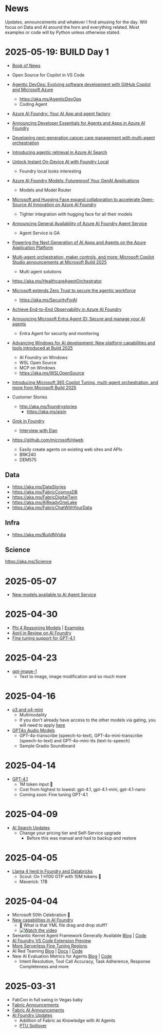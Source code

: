 # News
Updates, announcements and whatever I find amusing for the day. Will focus on Data and AI around the horn and everything related. Most examples or code will by Python unless otherwise stated. 

# 2025-05-19: BUILD Day 1
- [Book of News](https://news.microsoft.com/build-2025-book-of-news/)
- Open Source for Copilot in VS Code
- [Agentic DevOps: Evolving software development with GitHub Copilot and Microsoft Azure](https://azure.microsoft.com/en-us/blog/agentic-devops-evolving-software-development-with-github-copilot-and-microsoft-azure/)
    - https://aka.ms/AgenticDevOps
    - Coding Agent
- [Azure AI Foundry: Your AI App and agent factory](https://azure.microsoft.com/en-us/blog/azure-ai-foundry-your-ai-app-and-agent-factory/)
- [Announcing Developer Essentials for Agents and Apps in Azure AI Foundry](https://devblogs.microsoft.com/foundry/announcing-developer-essentials-for-agents-and-apps-in-azure-ai-foundry/)
- [Developing next-generation cancer care management with multi-agent orchestration](https://www.microsoft.com/en-us/industry/blog/healthcare/2025/05/19/developing-next-generation-cancer-care-management-with-multi-agent-orchestration/)
- [Introducing agentic retrieval in Azure AI Search](https://techcommunity.microsoft.com/blog/azure-ai-services-blog/introducing-agentic-retrieval-in-azure-ai-search/4414677)
- [Unlock Instant On-Device AI with Foundry Local](https://devblogs.microsoft.com/foundry/unlock-instant-on-device-ai-with-foundry-local/)
    - Foundry local looks interesting
- [Azure AI Foundry Models: Futureproof Your GenAI Applications](https://techcommunity.microsoft.com/blog/AIPlatformBlog/azure-ai-foundry-models-futureproof-your-genai-applications/4414904)
    - Models and Model Router
- [Microsoft and Hugging Face expand collaboration to accelerate Open-Source AI Innovation on Azure AI Foundry](https://devblogs.microsoft.com/foundry/microsoft-and-hugging-face-expand-partnership-to-accelerate-open-source-ai-innovation-on-azure-ai-foundry/)
    - Tighter integration with hugging face for all their models
- [Announcing General Availability of Azure AI Foundry Agent Service](https://techcommunity.microsoft.com/blog/azure-ai-services-blog/announcing-general-availability-of-azure-ai-foundry-agent-service/4414352)
    - Agent Service is GA
- [Powering the Next Generation of AI Apps and Agents on the Azure Application Platform](https://techcommunity.microsoft.com/blog/appsonazureblog/powering-the-next-generation-of-ai-apps-and-agents-on-the-azure-application-plat/4414755)
- [Multi-agent orchestration, maker controls, and more: Microsoft Copilot Studio announcements at Microsoft Build 2025](https://www.microsoft.com/en-us/microsoft-copilot/blog/copilot-studio/multi-agent-orchestration-maker-controls-and-more-microsoft-copilot-studio-announcements-at-microsoft-build-2025/)
    - Multi agent solutions
- https://aka.ms/HealthcareAgentOrchestrator
- [Microsoft extends Zero Trust to secure the agentic workforce](https://www.microsoft.com/en-us/security/blog/2025/05/19/microsoft-extends-zero-trust-to-secure-the-agentic-workforce/)
    - https://aka.ms/SecurityForAI
- [Achieve End-to-End Observability in Azure AI Foundry](https://devblogs.microsoft.com/foundry/achieve-end-to-end-observability-in-azure-ai-foundry/)
- [Announcing Microsoft Entra Agent ID: Secure and manage your AI agents](https://techcommunity.microsoft.com/blog/microsoft-entra-blog/announcing-microsoft-entra-agent-id-secure-and-manage-your-ai-agents/3827392)
    - Entra Agent for security and monitoring
- [Advancing Windows for AI development: New platform capabilities and tools introduced at Build 2025](https://blogs.windows.com/windowsdeveloper/2025/05/19/advancing-windows-for-ai-development-new-platform-capabilities-and-tools-introduced-at-build-2025/)
    - AI Foundry on Windows
    - WSL Open Source
    - MCP on Windows
    - https://aka.ms/WSLOpenSource
- [Introducing Microsoft 365 Copilot Tuning, multi-agent orchestration, and more from Microsoft Build 2025](https://www.microsoft.com/en-us/microsoft-365/blog/2025/05/19/introducing-microsoft-365-copilot-tuning-multi-agent-orchestration-and-more-from-microsoft-build-2025/)

- Customer Stories
    - http://aka.ms/foundrystories
        - https://aka.ms/aisin
- [Grok in Foundry](https://aka.ms/foundrygrok)
    - [Interview with Elan](https://aka.ms/BuildGrok)
- https://github.com/microsoft/nlweb
    - Easily create agents on existing web sites and APIs
    - BRK240
    - DEM575
## Data
- https://aka.ms/DataStories
- https://aka.ms/FabricCosmosDB
- https://aka.ms/FabricDigitalTwin
- https://aka.ms/AIReadyOneLake
- https://aka.ms/FabricChatWithYourData

## Infra
- https://aka.ms/BuildNVidia

## Science
https://aka.ms/Science

# 2025-05-07
- [New models available to AI Agent Service](https://techcommunity.microsoft.com/blog/azure-ai-services-blog/azure-openai-o-series--gpt-4-1-models-now-available-in-azure-ai-agent-service/4411633)

# 2025-04-30
- [Phi 4 Reasoning Models](https://azure.microsoft.com/en-us/blog/one-year-of-phi-small-language-models-making-big-leaps-in-ai/) | [Examples](https://techcommunity.microsoft.com/blog/educatordeveloperblog/showcasing-phi-4-reasoning-a-game-changer-for-ai-developers/4409892)
- [April in Review on AI Foundry](https://devblogs.microsoft.com/foundry/whats-new-in-azure-ai-foundry-april-2025)
- [Fine tuning support for GPT-4.1](https://azure.microsoft.com/en-us/blog/announcing-the-gpt-4-1-model-series-for-azure-ai-foundry-developers/)

# 2025-04-23
- [gpt-image-1](https://azure.microsoft.com/en-us/blog/unveiling-gpt-image-1-rising-to-new-heights-with-image-generation-in-azure-ai-foundry/)
    - Text to image, image modification and so much more

# 2025-04-16
- [o3 and o4-mini](https://azure.microsoft.com/en-us/blog/o3-and-o4-mini-unlock-enterprise-agent-workflows-with-next-level-reasoning-ai-with-azure-ai-foundry-and-github/)
    - Multimodality
    - If you don't already have access to the other models via gating, you will need to apply [here](https://ai.azure.com)
- [GPT4o Audio Models](https://devblogs.microsoft.com/foundry/get-started-azure-openai-advanced-audio-models/)
    - GPT-4o-transcribe (speech-to-text), GPT-4o-mini-transcribe (speech-to-text) and GPT-4o-mini-tts (text-to-speech)
    - Sample Gradio Soundboard
    
# 2025-04-14
- [GPT-4.1](https://azure.microsoft.com/en-us/blog/announcing-the-gpt-4-1-model-series-for-azure-ai-foundry-developers/)
    - 1M token input 🤯
    - Cost from highest to lowest: gpt-4.1, gpt-4.1-mini, gpt-4.1-nano
    - Coming soon: Fine tuning GPT-4.1
    
# 2025-04-09
- [AI Search Updates](https://aka.ms/AISearch-NewServiceUpdates)
    - Change your pricing tier and Self-Service upgrade
        - Before this was manual and had to backup and restore
        
# 2025-04-05
- [Llama 4 herd in Foundry and Databricks](https://azure.microsoft.com/en-us/blog/introducing-the-llama-4-herd-in-azure-ai-foundry-and-azure-databricks/)
    - Scout: On 1 H100 GTP with 10M tokens 🤯
    - Maverick: 17B
# 2025-04-04
- Microsoft 50th Celebration 🥳
- [New capabilities in AI Foundry](https://azure.microsoft.com/en-us/blog/new-capabilities-in-azure-ai-foundry-to-build-advanced-agentic-applications/)
    - 🤔 What is that YML file drag and drop stuff?
    -  [![Watch the video](https://img.youtube.com/vi/RjExZY_frjQ/hqdefault.jpg)](https://www.youtube.com/embed/RjExZY_frjQ)
- Semantic Kernel Agent Framework Generally Available [Blog](https://devblogs.microsoft.com/semantic-kernel/semantic-kernel-agents-are-now-generally-available/) | [Code](https://github.com/microsoft/semantic-kernel/tree/main/python/samples/concepts/agents)
- [AI Foundry VS Code Extension Preview](https://devblogs.microsoft.com/foundry/azure-ai-foundry-vscode-extension-preview/)
- [More Serverless Fine Tuning Regions](https://techcommunity.microsoft.com/blog/machinelearningblog/serverless-fine-tuning-now-in-more-us-regions/4401044)
- AI Red Teaming [Blog](https://devblogs.microsoft.com/foundry/ai-red-teaming-agent-preview) | [Docs](https://aka.ms/airedteamingagent-conceptdoc) | [Code](https://aka.ms/airedteamingagent-samples)
- New AI Evaluation Metrics for Agents [Blog](https://devblogs.microsoft.com/foundry/evaluation-metrics-azure-ai-foundry) | [Code](https://github.com/Azure/azure-sdk-for-python/tree/main/sdk/evaluation/azure-ai-evaluation/samples)
    - Intent Resolution, Tool Call Accuracy, Task Adherence, Response Completeness and more

# 2025-03-31
- FabCon in full swing in Vegas baby
- [Fabric Announcements](https://blog.fabric.microsoft.com/en/blog/fabric-march-2025-feature-summary)
- [Fabric AI Announcements](https://www.microsoft.com/en-us/microsoft-fabric/blog/2025/03/31/fabcon-2025-fueling-tomorrows-ai-with-new-agentic-capabilities-and-security-innovations-in-fabric/)
- [AI Foundry Updates](https://azure.microsoft.com/en-us/blog/the-latest-azure-ai-foundry-innovations-help-you-optimize-ai-investments-and-differentiate-your-business/)
    - Addition of Fabric as Knowledge with AI Agents
    - [PTU Spillover](https://learn.microsoft.com/en-us/azure/ai-services/openai/how-to/spillover-traffic-management)
